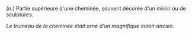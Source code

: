 (n.) Partie supérieure d'une cheminée, souvent décorée d'un miroir ou de sculptures.

*Le trumeau de la cheminée était orné d'un magnifique miroir ancien.*